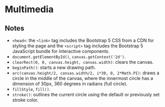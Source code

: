 # Multimedia
## Notes
- `<head>`: the `<link>` tag includes the Bootstrap 5 CSS from a CDN for styling the page and the `<script>` tag includes the Bootstrap 5 JavaScript bundle for interactive components.
- `document.getElementById()`, `canvas.getContext('2d')`.
- `clearRect(0, 0, canvas.height, canvas.width)`: clears the canvas.
- `beginPath()`: starts a new drawing path.
- `arc(canvas.height/2, canvas.width/2, i*30, 0, 2*Math.PI)`: draws a circle in the middle of the canvas, where the innermost circle has a dimension of 30px, 360 degrees in radians (full circle).
- `fillStyle`, `fill()`.
- `stroke()`: outlines the current circle using the default or previously set stroke color.